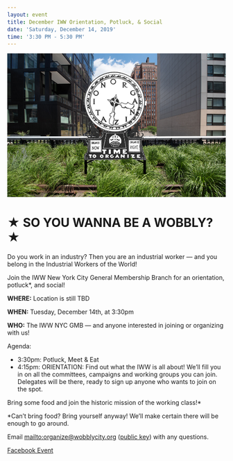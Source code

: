 ```yaml
---
layout: event
title: December IWW Orientation, Potluck, & Social
date: 'Saturday, December 14, 2019'
time: '3:30 PM - 5:30 PM'
---
```

![](/assets/uploads/silent-agitator.jpg)

# ★ SO YOU WANNA BE A WOBBLY? ★

Do you work in an industry? Then you are an industrial worker — and you belong in the Industrial Workers of the World!

Join the IWW New York City General Membership Branch for an orientation, potluck*, and social!

**WHERE:** Location is still TBD

**WHEN:** Tuesday, December 14th, at 3:30pm

**WHO:** The IWW NYC GMB — and anyone interested in joining or organizing with us!

Agenda:

* 3:30pm: Potluck, Meet & Eat
* 4:15pm: ORIENTATION: Find out what the IWW is all about! We’ll fill you in on all the committees, campaigns and working groups you can join. Delegates will be there, ready to sign up anyone who wants to join on the spot.

Bring some food and join the historic mission of the working class!*

*Can’t bring food? Bring yourself anyway! We’ll make certain there will be enough to go around.

Email <mailto:organize@wobblycity.org> ([public key](/assets/keys/publickey.organize@wobblycity.org.asc)) with any questions.

[Facebook Event](https://www.facebook.com/events/1302687376605983/)
